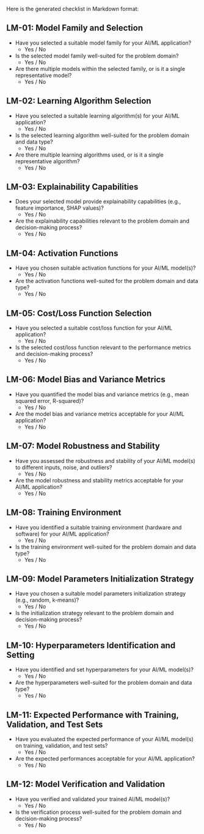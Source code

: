 Here is the generated checklist in Markdown format:

**LM-01: Model Family and Selection**
------------------------------------

* Have you selected a suitable model family for your AI/ML application?
	+ Yes / No
* Is the selected model family well-suited for the problem domain?
	+ Yes / No
* Are there multiple models within the selected family, or is it a single representative model?
	+ Yes / No

**LM-02: Learning Algorithm Selection**
-------------------------------------

* Have you selected a suitable learning algorithm(s) for your AI/ML application?
	+ Yes / No
* Is the selected learning algorithm well-suited for the problem domain and data type?
	+ Yes / No
* Are there multiple learning algorithms used, or is it a single representative algorithm?
	+ Yes / No

**LM-03: Explainability Capabilities**
-------------------------------------

* Does your selected model provide explainability capabilities (e.g., feature importance, SHAP values)?
	+ Yes / No
* Are the explainability capabilities relevant to the problem domain and decision-making process?
	+ Yes / No

**LM-04: Activation Functions**
-------------------------------

* Have you chosen suitable activation functions for your AI/ML model(s)?
	+ Yes / No
* Are the activation functions well-suited for the problem domain and data type?
	+ Yes / No

**LM-05: Cost/Loss Function Selection**
--------------------------------------

* Have you selected a suitable cost/loss function for your AI/ML application?
	+ Yes / No
* Is the selected cost/loss function relevant to the performance metrics and decision-making process?
	+ Yes / No

**LM-06: Model Bias and Variance Metrics**
-----------------------------------------

* Have you quantified the model bias and variance metrics (e.g., mean squared error, R-squared)?
	+ Yes / No
* Are the model bias and variance metrics acceptable for your AI/ML application?
	+ Yes / No

**LM-07: Model Robustness and Stability**
-----------------------------------------

* Have you assessed the robustness and stability of your AI/ML model(s) to different inputs, noise, and outliers?
	+ Yes / No
* Are the model robustness and stability metrics acceptable for your AI/ML application?
	+ Yes / No

**LM-08: Training Environment**
-----------------------------

* Have you identified a suitable training environment (hardware and software) for your AI/ML application?
	+ Yes / No
* Is the training environment well-suited for the problem domain and data type?
	+ Yes / No

**LM-09: Model Parameters Initialization Strategy**
--------------------------------------------------

* Have you chosen a suitable model parameters initialization strategy (e.g., random, k-means)?
	+ Yes / No
* Is the initialization strategy relevant to the problem domain and decision-making process?
	+ Yes / No

**LM-10: Hyperparameters Identification and Setting**
---------------------------------------------------

* Have you identified and set hyperparameters for your AI/ML model(s)?
	+ Yes / No
* Are the hyperparameters well-suited for the problem domain and data type?
	+ Yes / No

**LM-11: Expected Performance with Training, Validation, and Test Sets**
------------------------------------------------------------------

* Have you evaluated the expected performance of your AI/ML model(s) on training, validation, and test sets?
	+ Yes / No
* Are the expected performances acceptable for your AI/ML application?
	+ Yes / No

**LM-12: Model Verification and Validation**
---------------------------------------------

* Have you verified and validated your trained AI/ML model(s)?
	+ Yes / No
* Is the verification process well-suited for the problem domain and decision-making process?
	+ Yes / No